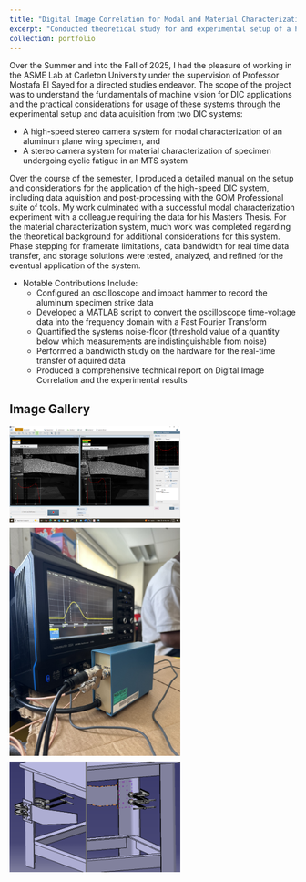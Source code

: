 ```yaml
---
title: "Digital Image Correlation for Modal and Material Characterization"
excerpt: "Conducted theoretical study for and experimental setup of a high-speed Digital Image Correlation (DIC) system and a low-speed material characterization DIC system in the Aerospace Structures and Material Characterization (ASME) Laboratory at Carleton University <br/><img src='/images/3.2Setup.jpg' width='500' height='300'>"
collection: portfolio
---
```


Over the Summer and into the Fall of 2025, I had the pleasure of working in the ASME Lab at Carleton University under the supervision of Professor Mostafa El Sayed for a directed studies endeavor. The scope of the project was to understand the fundamentals of machine vision for DIC applications and the practical considerations for usage of these systems through the experimental setup and data aquisition from two DIC systems: 
* A high-speed stereo camera system for modal characterization of an aluminum plane wing specimen, and
* A stereo camera system for material characterization of specimen undergoing cyclic fatigue in an MTS system

Over the course of the semester, I produced a detailed manual on the setup and considerations for the application of the high-speed DIC system, including data aquisition and post-processing with the GOM Professional suite of tools. My work culminated with a successful modal characterization experiment with a colleague requiring the data for his Masters Thesis.
For the material characterization system, much work was completed regarding the theoretical background for additional considerations for this system. Phase stepping for framerate limitations, data bandwidth for real time data transfer, and storage solutions were tested, analyzed, and refined for the eventual application of the system.

* Notable Contributions Include:
    * Configured an oscilloscope and impact hammer to record the aluminum specimen strike data
    * Developed a MATLAB script to convert the oscilloscope time-voltage data into the frequency domain with a Fast Fourier Transform
    * Quantified the systems noise-floor (threshold value of a quantity below which measurements are indistinguishable from noise)
    * Performed a bandwidth study on the hardware for the real-time transfer of aquired data 
    * Produced a comprehensive technical report on Digital Image Correlation and the experimental results

## Image Gallery
<div style="display: flex; flex-wrap: wrap; gap: 10px;">
  <img src="/images/pre_tap1.png" alt="Image aquisition with PFV4" width="300">
  <img src="/images/osci_hammer.jpg" alt="Oscilloscope and impact hammer setup" width="300">
  <img src="/images/cad_mounting.png" alt="Mounting mock-up with CatiaV5" width="300">
</div>
